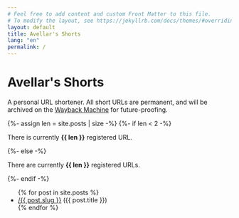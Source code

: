 ```yaml
---
# Feel free to add content and custom Front Matter to this file.
# To modify the layout, see https://jekyllrb.com/docs/themes/#overriding-theme-defaults
layout: default
title: Avellar's Shorts
lang: "en"
permalink: /
---
```

<div class="home">
  <h1>Avellar's Shorts</h1>
  <p>
    A personal URL shortener. All short URLs are permanent, and will be archived
    on the <a href="https://web.archive.org/">Wayback Machine</a> for
    future-proofing.
  </p>
  {%- assign len = site.posts | size -%}
  {%- if len < 2 -%}
  <p>There is currently <strong>{{ len }}</strong> registered URL.</p>
  {%- else -%}
  <p>There are currently <strong>{{ len }}</strong> registered URLs.</p>
  {%- endif -%}
  <ul>
  {% for post in site.posts %}
    <li>
      <a href="{{ post.url }}">/{{ post.slug }}</a> ({{ post.title }})
    </li>
  {% endfor %}
  </ul>
</div>